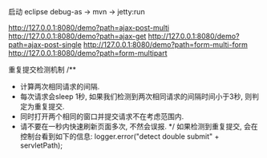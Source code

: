 启动 eclipse debug-as -> mvn -> jetty:run

http://127.0.0.1:8080/demo?path=ajax-post-multi
http://127.0.0.1:8080/demo?path=ajax-get
http://127.0.0.1:8080/demo?path=ajax-post-single
http://127.0.0.1:8080/demo?path=form-multi-form
http://127.0.0.1:8080/demo?path=form-multipart

重复提交检测机制
/**
 * 计算两次相同请求的间隔.
 * 每次请求会sleep 1秒, 如果我们检测到两次相同请求的间隔时间小于3秒, 则判定为重复提交.
 * 同时打开两个相同的窗口并提交请求不在考虑范围内.
 * 请不要在一秒内快速刷新页面多次, 不然会误报.
 */
如果检测到重复提交, 会在控制台看到如下的信息:
logger.error("detect double submit" + servletPath);
 